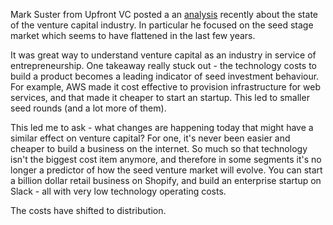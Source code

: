 Mark Suster from Upfront VC posted a an [analysis](https://bothsidesofthetable.com/why-has-seed-investing-declined-and-what-does-this-mean-for-the-future-6a9572357130) recently about the state of the venture capital industry. In particular he focused on the seed stage market which seems to have flattened in the last few years. 

It was great way to understand venture capital as an industry in service of entrepreneurship. One takeaway really stuck out - the technology costs to build a product becomes a leading indicator of seed investment behaviour. For example, AWS made it cost effective to provision infrastructure for web services, and that made it cheaper to start an startup. This led to smaller seed rounds (and a lot more of them). 

This led me to ask - what changes are happening today that might have a similar effect on venture capital? For one, it's never been easier and cheaper to build a business on the internet. So much so that technology isn't the biggest cost item anymore, and therefore in some segments it's no longer a predictor of how the seed venture market will evolve. You can start a billion dollar retail business on Shopify, and build an enterprise startup on Slack - all with very low technology operating costs. 

The costs have shifted to distribution.